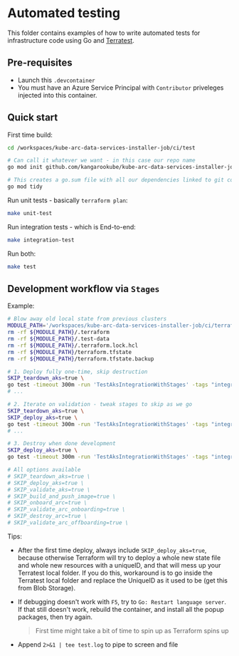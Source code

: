 # Automated testing

This folder contains examples of how to write automated tests for infrastructure code using Go and
[Terratest](https://terratest.gruntwork.io/).

## Pre-requisites

* Launch this `.devcontainer`
* You must have an Azure Service Principal with `Contributor` priveleges injected into this container.

## Quick start

First time build:
```bash
cd /workspaces/kube-arc-data-services-installer-job/ci/test

# Can call it whatever we want - in this case our repo name
go mod init github.com/kangarookube/kube-arc-data-services-installer-job

# This creates a go.sum file with all our dependencies linked to git commits, and cleans up ones not required
go mod tidy
```

Run unit tests - basically `terraform plan`:

```bash
make unit-test
```

Run integration tests - which is End-to-end:

```bash
make integration-test
```

Run both:

```bash
make test
```

## Development workflow via `Stages`

Example:

```bash
# Blow away old local state from previous clusters
MODULE_PATH='/workspaces/kube-arc-data-services-installer-job/ci/terraform/aks-rbac'
rm -rf ${MODULE_PATH}/.terraform
rm -rf ${MODULE_PATH}/.test-data
rm -rf ${MODULE_PATH}/.terraform.lock.hcl
rm -rf ${MODULE_PATH}/terraform.tfstate
rm -rf ${MODULE_PATH}/terraform.tfstate.backup

# 1. Deploy fully one-time, skip destruction
SKIP_teardown_aks=true \
go test -timeout 300m -run 'TestAksIntegrationWithStages' -tags "integration aks" -v
# ...

# 2. Iterate on validation - tweak stages to skip as we go
SKIP_teardown_aks=true \
SKIP_deploy_aks=true \
go test -timeout 300m -run 'TestAksIntegrationWithStages' -tags "integration aks" -v
# ...

# 3. Destroy when done development
SKIP_deploy_aks=true \
go test -timeout 300m -run 'TestAksIntegrationWithStages' -tags "integration aks" -v

# All options available
# SKIP_teardown_aks=true \
# SKIP_deploy_aks=true \
# SKIP_validate_aks=true \
# SKIP_build_and_push_image=true \
# SKIP_onboard_arc=true \
# SKIP_validate_arc_onboarding=true \
# SKIP_destroy_arc=true \
# SKIP_validate_arc_offboarding=true \
```

Tips:
* After the first time deploy, always include `SKIP_deploy_aks=true`, because otherwise Terraform will try to deploy a whole new state file and whole new resources with a uniqueID, and that will mess up your Terratest local folder. If you do this, workaround is to go inside the Terratest local folder and replace the UniqueID as it used to be (get this from Blob Storage).
* If debugging doesn't work with `F5`, try to `Go: Restart language server`. If that still doesn't work, rebuild the container, and install all the popup packages, then try again.
  
  > First time might take a bit of time to spin up as Terraform spins up
* Append `2>&1 | tee test.log` to pipe to screen and file